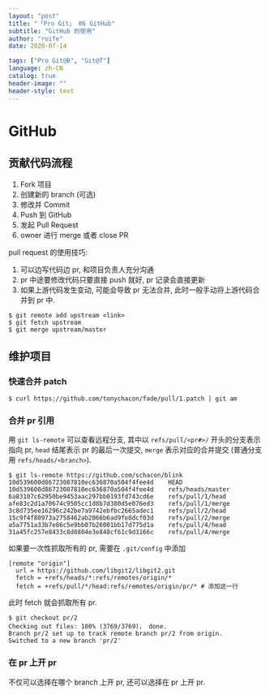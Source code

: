 ```yaml
---
layout: "post"
title: "「Pro Git」 06 GitHub"
subtitle: "GitHub 的使用"
author: "roife"
date: 2020-07-14

tags: ["Pro Git@B", "Git@T"]
language: zh-CN
catalog: true
header-image: ""
header-style: text
---
```


# GitHub

## 贡献代码流程

1. Fork 项目
2. 创建新的 branch (可选)
3. 修改并 Commit
4. Push 到 GitHub
5. 发起 Pull Request
6. owner 进行 merge 或者 close PR

pull request 的使用技巧:

1. 可以边写代码边 pr, 和项目负责人充分沟通
2. pr 中途要修改代码只要直接 push 就好, pr 记录会直接更新
3. 如果上游代码发生变动, 可能会导致 pr 无法合并, 此时一般手动将上游代码合并到 pr 中.

<!-- end list -->

``` shell
$ git remote add upstream <link>
$ git fetch upstream
$ git merge upstream/master
```

## 维护项目

### 快速合并 patch

``` shell
$ curl https://github.com/tonychacon/fade/pull/1.patch | git am
```

### 合并 pr 引用

用 `git ls-remote` 可以查看远程分支, 其中以 `refs/pull/<pr#>/` 开头的分支表示指向 pr, `head`
结尾表示 pr 的最后一次提交, `merge` 表示对应的合并提交 (普通分支用 `refs/heads/<branch>`).

``` shell
$ git ls-remote https://github.com/schacon/blink
10d539600d86723087810ec636870a504f4fee4d    HEAD
10d539600d86723087810ec636870a504f4fee4d    refs/heads/master
6a83107c62950be9453aac297bb0193fd743cd6e    refs/pull/1/head
afe83c2d1a70674c9505cc1d8b7d380d5e076ed3    refs/pull/1/merge
3c8d735ee16296c242be7a9742ebfbc2665adec1    refs/pull/2/head
15c9f4f80973a2758462ab2066b6ad9fe8dcf03d    refs/pull/2/merge
a5a7751a33b7e86c5e9bb07b26001bb17d775d1a    refs/pull/4/head
31a45fc257e8433c8d8804e3e848cf61c9d3166c    refs/pull/4/merge
```

如果要一次性抓取所有的 pr, 需要在 `.git/config` 中添加

``` gitconfig
[remote "origin"]
  url = https://github.com/libgit2/libgit2.git
  fetch = +refs/heads/*:refs/remotes/origin/*
  fetch = +refs/pull/*/head:refs/remotes/origin/pr/* # 添加这一行
```

此时 fetch 就会抓取所有 pr.

``` shell
$ git checkout pr/2
Checking out files: 100% (3769/3769)， done.
Branch pr/2 set up to track remote branch pr/2 from origin.
Switched to a new branch 'pr/2'
```

### 在 pr 上开 pr

不仅可以选择在哪个 branch 上开 pr, 还可以选择在 pr 上开 pr.
